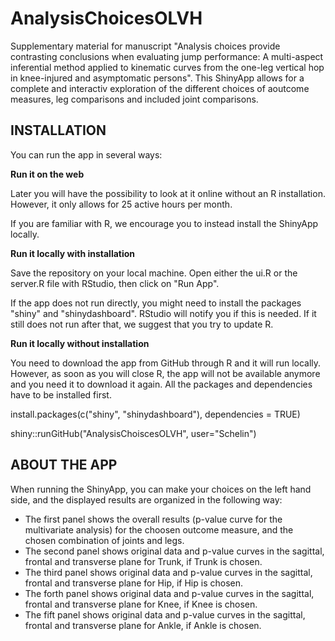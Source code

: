 # AnalysisChoicesOLVH
Supplementary material for manuscript "Analysis choices provide contrasting conclusions when evaluating jump performance: A multi-aspect inferential method applied to kinematic curves from the one-leg vertical hop in knee-injured and asymptomatic persons". This ShinyApp allows for a complete and interactiv exploration of the different choices of aoutcome measures, leg comparisons and included joint comparisons. 

## INSTALLATION ##

You can run the app in several ways:

**Run it on the web**

Later you will have the possibility to look at it online without an R installation. However, it only allows for 25 active hours per month. 

If you are familiar with R, we encourage you to instead install the ShinyApp locally.

**Run it locally with installation**

Save the repository on your local machine. Open either the ui.R or the server.R file with RStudio, then click on "Run App".

If the app does not run directly, you might need to install the packages "shiny" and "shinydashboard". RStudio will notify you if this is needed. If it still does not run after that, we suggest that you try to update R. 

**Run it locally without installation**

You need to download the app from GitHub through R and it will run locally. However, as soon as you will close R, the app will not be available anymore and you need it to download it again. All the packages and dependencies have to be installed first.

install.packages(c("shiny", "shinydashboard"), dependencies = TRUE)

shiny::runGitHub("AnalysisChoiscesOLVH", user="Schelin")

## ABOUT THE APP ##

When running the ShinyApp, you can make your choices on the left hand side, and the displayed results are organized in the following way:
- The first panel shows the overall results (p-value curve for the multivariate analysis) for the choosen outcome measure, and the chosen combination of joints and legs.
- The second panel shows original data and p-value curves in the sagittal, frontal and transverse plane for Trunk, if Trunk is chosen.
- The third panel shows original data and p-value curves in the sagittal, frontal and transverse plane for Hip, if Hip is chosen.
- The forth panel shows original data and p-value curves in the sagittal, frontal and transverse plane for Knee, if Knee is chosen. 
- The fift panel shows original data and p-value curves in the sagittal, frontal and transverse plane for Ankle, if Ankle is chosen. 
